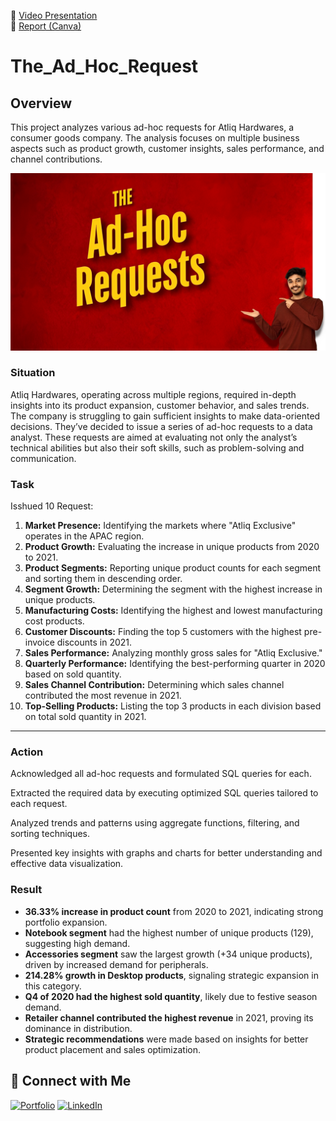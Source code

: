 📌 [Video Presentation](https://www.linkedin.com/posts/kuldeep-tanwar2845_sql-dataanalytics-resumeproject-activity-7293501144490778624-ZZum?utm_source=share&utm_medium=member_desktop)  
📌 [Report (Canva)](https://www.canva.com/design/DAGcd_07KZA/_yn7lnSZ_-yoVPLESvsdjQ/view?utm_content=DAGcd_07KZA&utm_campaign=designshare&utm_medium=link2&utm_source=uniquelinks&utlId=h9dd89d33e4)
# The_Ad_Hoc_Request

## Overview
This project analyzes various ad-hoc requests for Atliq Hardwares, a consumer goods company. The analysis focuses on multiple business aspects such as product growth, customer insights, sales performance, and channel contributions.

![project](https://github.com/tanwar2845/The-Ad-Hoc-Request/blob/main/image/Growth%20(1).jpg)

### Situation
Atliq Hardwares, operating across multiple regions, required in-depth insights into its product expansion, customer behavior, and sales trends. 
The company is struggling to gain sufficient insights to make data-oriented decisions. They’ve decided to issue a series of ad-hoc requests to a data analyst. 
These requests are aimed at evaluating not only the analyst’s technical abilities but also their soft skills, such as problem-solving and communication.

### **Task**
Isshued 10 Request:
1. **Market Presence:** Identifying the markets where "Atliq Exclusive" operates in the APAC region.
2. **Product Growth:** Evaluating the increase in unique products from 2020 to 2021.
3. **Product Segments:** Reporting unique product counts for each segment and sorting them in descending order.
4. **Segment Growth:** Determining the segment with the highest increase in unique products.
5. **Manufacturing Costs:** Identifying the highest and lowest manufacturing cost products.
6. **Customer Discounts:** Finding the top 5 customers with the highest pre-invoice discounts in 2021.
7. **Sales Performance:** Analyzing monthly gross sales for "Atliq Exclusive."
8. **Quarterly Performance:** Identifying the best-performing quarter in 2020 based on sold quantity.
9. **Sales Channel Contribution:** Determining which sales channel contributed the most revenue in 2021.
10. **Top-Selling Products:** Listing the top 3 products in each division based on total sold quantity in 2021.

---
### **Action**
Acknowledged all ad-hoc requests and formulated SQL queries for each.

Extracted the required data by executing optimized SQL queries tailored to each request.

Analyzed trends and patterns using aggregate functions, filtering, and sorting techniques.

Presented key insights with graphs and charts for better understanding and effective data visualization.

### **Result**
- **36.33% increase in product count** from 2020 to 2021, indicating strong portfolio expansion.
- **Notebook segment** had the highest number of unique products (129), suggesting high demand.
- **Accessories segment** saw the largest growth (+34 unique products), driven by increased demand for peripherals.
- **214.28% growth in Desktop products**, signaling strategic expansion in this category.
- **Q4 of 2020 had the highest sold quantity**, likely due to festive season demand.
- **Retailer channel contributed the highest revenue** in 2021, proving its dominance in distribution.
- **Strategic recommendations** were made based on insights for better product placement and sales optimization.
## 🔗 Connect with Me
[![Portfolio](https://img.shields.io/badge/Portfolio-000?style=for-the-badge&logo=vercel&logoColor=yellow)](https://tanwar2845.github.io/kuldeep.tanwar.portfolio/)
[![LinkedIn](https://img.shields.io/badge/LinkedIn-0077B5?style=for-the-badge&logo=linkedin&logoColor=white)](https://www.linkedin.com/in/kuldeep-tanwar2845)  



